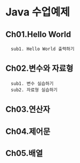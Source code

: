 # Java 수업예제

## Ch01.Hello World
```
  sub1. Hello World 출력하기
```

## Ch02.변수와 자료형
```
  sub1. 변수 실습하기
  sub2. 자료형 실습하기
```

## Ch03.연산자
## Ch04.제어문
## Ch05.배열
